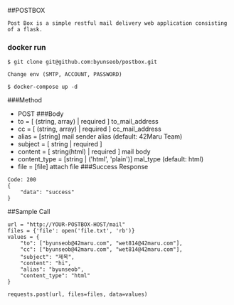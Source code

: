 ##POSTBOX
```
Post Box is a simple restful mail delivery web application consisting of a flask.
```
### docker run
```
$ git clone git@github.com:byunseob/postbox.git

Change env (SMTP, ACCOUNT, PASSWORD)
 
$ docker-compose up -d

```


###Method
 - POST
###Body
 - to = [ (string, array) | required ] to_mail_address
 - cc = [ (string, array) | required ] cc_mail_address
 - alias = [string] mail sender alias (default: 42Maru Team)
 - subject = [ string | required ]
 - content = [ string(html) | required ] mail body
 - content_type = [string | ('html', 'plain')] mal_type (default: html)
 - file = [file] attach file
###Success Response
```
Code: 200
{
    "data": "success"
}
```            
##Sample Call

```
url = "http://YOUR-POSTBOX-HOST/mail"
files = {'file': open('file.txt', 'rb')}
values = {
    "to": ["byunseob@42maru.com", "wet814@42maru.com"],
    "cc": ["byunseob@42maru.com", "wet814@42maru.com"],
    "subject": "제목",
    "content": "hi",
    "alias": "byunseob",
    "content_type": "html"
}

requests.post(url, files=files, data=values)
```
            
            